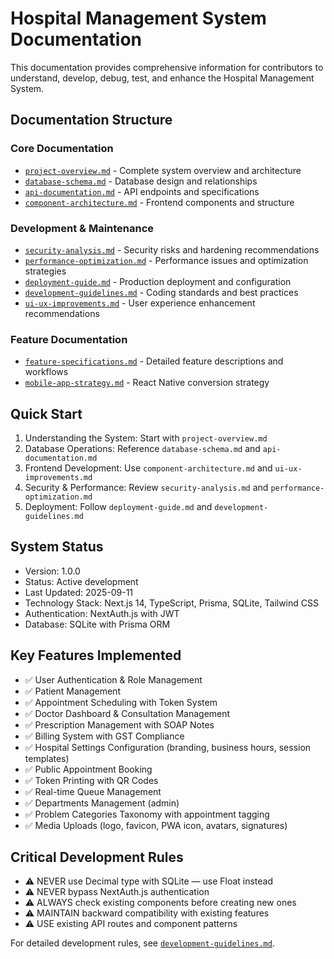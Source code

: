 # Hospital Management System Documentation

This documentation provides comprehensive information for contributors to understand, develop, debug, test, and enhance the Hospital Management System.

## Documentation Structure

### Core Documentation

- [`project-overview.md`](./project-overview.md) - Complete system overview and architecture
- [`database-schema.md`](./database-schema.md) - Database design and relationships
- [`api-documentation.md`](./api-documentation.md) - API endpoints and specifications
- [`component-architecture.md`](./component-architecture.md) - Frontend components and structure

### Development & Maintenance

- [`security-analysis.md`](./security-analysis.md) - Security risks and hardening recommendations
- [`performance-optimization.md`](./performance-optimization.md) - Performance issues and optimization strategies
- [`deployment-guide.md`](./deployment-guide.md) - Production deployment and configuration
- [`development-guidelines.md`](./development-guidelines.md) - Coding standards and best practices
- [`ui-ux-improvements.md`](./ui-ux-improvements.md) - User experience enhancement recommendations

### Feature Documentation

- [`feature-specifications.md`](./feature-specifications.md) - Detailed feature descriptions and workflows
- [`mobile-app-strategy.md`](./mobile-app-strategy.md) - React Native conversion strategy

## Quick Start

1. Understanding the System: Start with `project-overview.md`
2. Database Operations: Reference `database-schema.md` and `api-documentation.md`
3. Frontend Development: Use `component-architecture.md` and `ui-ux-improvements.md`
4. Security & Performance: Review `security-analysis.md` and `performance-optimization.md`
5. Deployment: Follow `deployment-guide.md` and `development-guidelines.md`

## System Status

- Version: 1.0.0
- Status: Active development
- Last Updated: 2025-09-11
- Technology Stack: Next.js 14, TypeScript, Prisma, SQLite, Tailwind CSS
- Authentication: NextAuth.js with JWT
- Database: SQLite with Prisma ORM

## Key Features Implemented

- ✅ User Authentication & Role Management
- ✅ Patient Management
- ✅ Appointment Scheduling with Token System
- ✅ Doctor Dashboard & Consultation Management
- ✅ Prescription Management with SOAP Notes
- ✅ Billing System with GST Compliance
- ✅ Hospital Settings Configuration (branding, business hours, session templates)
- ✅ Public Appointment Booking
- ✅ Token Printing with QR Codes
- ✅ Real-time Queue Management
- ✅ Departments Management (admin)
- ✅ Problem Categories Taxonomy with appointment tagging
- ✅ Media Uploads (logo, favicon, PWA icon, avatars, signatures)

## Critical Development Rules

- ⚠️ NEVER use Decimal type with SQLite — use Float instead
- ⚠️ NEVER bypass NextAuth.js authentication
- ⚠️ ALWAYS check existing components before creating new ones
- ⚠️ MAINTAIN backward compatibility with existing features
- ⚠️ USE existing API routes and component patterns

For detailed development rules, see [`development-guidelines.md`](./development-guidelines.md).
